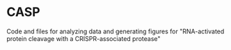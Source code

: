 # CASP
Code and files for analyzing data and generating figures for "RNA-activated protein cleavage with a CRISPR-associated protease"
